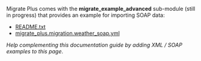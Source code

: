 Migrate Plus comes with the **migrate\_example\_advanced** sub-module (still in progress) that provides an example for importing SOAP data:

* [README.txt](https://cgit.drupalcode.org/migrate%5Fplus/tree/migrate%5Fexample%5Fadvanced/README.txt)
* [migrate\_plus.migration.weather\_soap.yml](https://cgit.drupalcode.org/migrate%5Fplus/tree/migrate%5Fexample%5Fadvanced/config/install/migrate%5Fplus.migration.weather%5Fsoap.yml)

_Help complementing this documentation guide by adding XML / SOAP examples to this page_. 